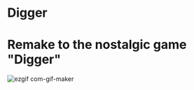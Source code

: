 # Digger
# Remake to the nostalgic game "Digger" 
![ezgif com-gif-maker](https://user-images.githubusercontent.com/74188589/136409841-6c3290eb-1f2c-4061-a6c1-fd3dccb9292e.gif)
